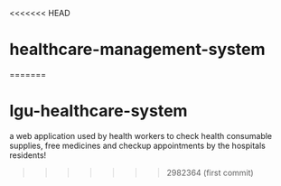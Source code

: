 <<<<<<< HEAD
# healthcare-management-system
=======
# lgu-healthcare-system

a web application used by health workers to check health consumable supplies, free medicines and checkup appointments by the hospitals residents!
>>>>>>> 2982364 (first commit)
